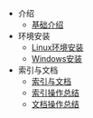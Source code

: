 * 介绍
  * [基础介绍](article/es/article_0.md)
* 环境安装
  * [Linux环境安装](article/es/article_4.md)
  * [Windows安装](article/es/article_5.md)
* 索引与文档
  * [索引与文档](article/es/article_1.md) 
  * [索引操作总结](article/es/article_2.md)
  * [文档操作总结](article/es/article_3.md)
